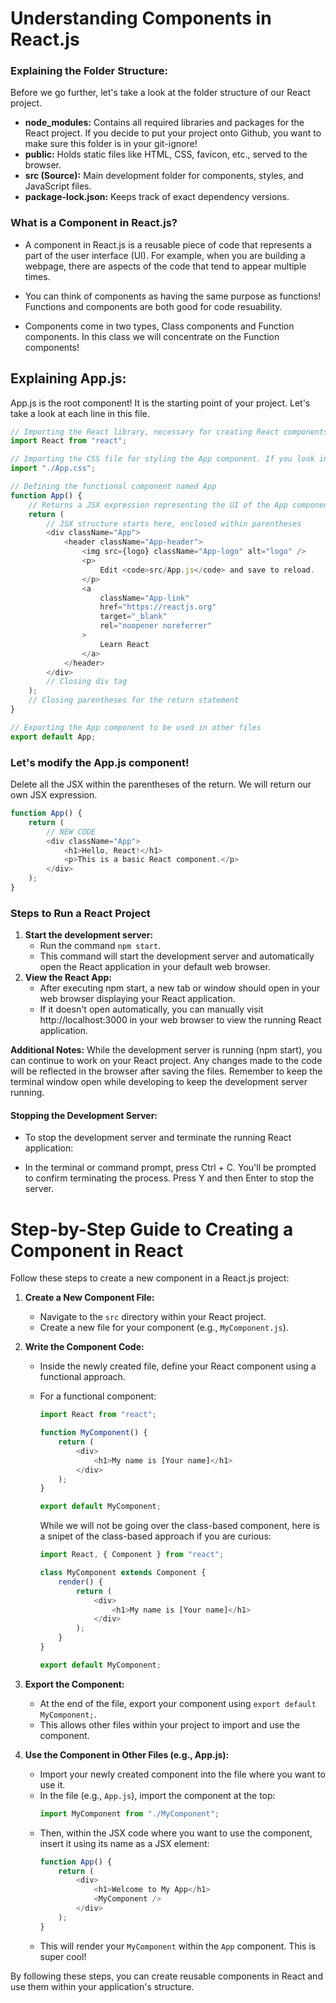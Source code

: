 # Understanding Components in React.js

### Explaining the Folder Structure:

Before we go further, let's take a look at the folder structure of our React project.

-   **node_modules:** Contains all required libraries and packages for the React project. If you decide to put your project onto Github, you want to make sure this folder is in your git-ignore!
-   **public:** Holds static files like HTML, CSS, favicon, etc., served to the browser.
-   **src (Source):** Main development folder for components, styles, and JavaScript files.
-   **package-lock.json:** Keeps track of exact dependency versions.

### What is a Component in React.js?

-   A component in React.js is a reusable piece of code that represents a part of the user interface (UI). For example, when you are building a webpage, there are aspects of the code that tend to appear multiple times.

-   You can think of components as having the same purpose as functions! Functions and components are both good for code resuability.

-   Components come in two types, Class components and Function components. In this class we will concentrate on the Function components!

## Explaining App.js:

App.js is the root component! It is the starting point of your project. Let's take a look at each line in this file.

```javascript
// Importing the React library, necessary for creating React components
import React from "react";

// Importing the CSS file for styling the App component. If you look inside App.css, you will see that React starts you out with some default styling.
import "./App.css";

// Defining the functional component named App
function App() {
    // Returns a JSX expression representing the UI of the App component. Every component must return a JSX expression. The JSX looks a lot like HTML! That is because JSX allows writing HTML-like code within the JavaScript.
    return (
        // JSX structure starts here, enclosed within parentheses
        <div className="App">
            <header className="App-header">
                <img src={logo} className="App-logo" alt="logo" />
                <p>
                    Edit <code>src/App.js</code> and save to reload.
                </p>
                <a
                    className="App-link"
                    href="https://reactjs.org"
                    target="_blank"
                    rel="noopener noreferrer"
                >
                    Learn React
                </a>
            </header>
        </div>
        // Closing div tag
    );
    // Closing parentheses for the return statement
}

// Exporting the App component to be used in other files
export default App;
```

### Let's modify the App.js component!

Delete all the JSX within the parentheses of the return. We will return our own JSX expression.

```javascript
function App() {
    return (
        // NEW CODE
        <div className="App">
            <h1>Hello, React!</h1>
            <p>This is a basic React component.</p>
        </div>
    );
}
```

### Steps to Run a React Project

1. **Start the development server:**
    - Run the command `npm start`.
    - This command will start the development server and automatically open the React application in your default web browser.
2. **View the React App:**
    - After executing npm start, a new tab or window should open in your web browser displaying your React application.
    - If it doesn't open automatically, you can manually visit http://localhost:3000 in your web browser to view the running React application.

**Additional Notes:**
While the development server is running (npm start), you can continue to work on your React project. Any changes made to the code will be reflected in the browser after saving the files.
Remember to keep the terminal window open while developing to keep the development server running.

#### Stopping the Development Server:

-   To stop the development server and terminate the running React application:

-   In the terminal or command prompt, press Ctrl + C.
    You'll be prompted to confirm terminating the process. Press Y and then Enter to stop the server.

# Step-by-Step Guide to Creating a Component in React

Follow these steps to create a new component in a React.js project:

1. **Create a New Component File:**

    - Navigate to the `src` directory within your React project.
    - Create a new file for your component (e.g., `MyComponent.js`).

2. **Write the Component Code:**

    - Inside the newly created file, define your React component using a functional approach.
    - For a functional component:

        ```javascript
        import React from "react";

        function MyComponent() {
            return (
                <div>
                    <h1>My name is [Your name]</h1>
                </div>
            );
        }

        export default MyComponent;
        ```

        While we will not be going over the class-based component, here is a snipet of the class-based approach if you are curious:

        ```javascript
        import React, { Component } from "react";

        class MyComponent extends Component {
            render() {
                return (
                    <div>
                        <h1>My name is [Your name]</h1>
                    </div>
                );
            }
        }

        export default MyComponent;
        ```

3. **Export the Component:**

    - At the end of the file, export your component using `export default MyComponent;`.
    - This allows other files within your project to import and use the component.

4. **Use the Component in Other Files (e.g., App.js):**
    - Import your newly created component into the file where you want to use it.
    - In the file (e.g., `App.js`), import the component at the top:
        ```javascript
        import MyComponent from "./MyComponent";
        ```
    - Then, within the JSX code where you want to use the component, insert it using its name as a JSX element:
        ```javascript
        function App() {
            return (
                <div>
                    <h1>Welcome to My App</h1>
                    <MyComponent />
                </div>
            );
        }
        ```
    - This will render your `MyComponent` within the `App` component. This is super cool!

By following these steps, you can create reusable components in React and use them within your application's structure.
